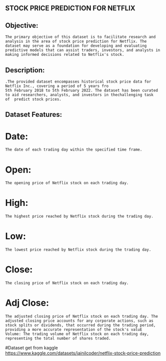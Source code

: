 ## STOCK PRICE PREDICTION FOR NETFLIX

## Objective:
    The primary objective of this dataset is to facilitate research and analysis in the area of stock price prediction for Netflix. The 
    dataset may serve as a foundation for developing and evaluating predictive models that can assist traders, investors, and analysts in 
    making informed decisions related to Netflix's stock.
 
## Description:
    .The provided dataset encompasses historical stock price data for Netflix Inc., covering a period of 5 years fro
    5th February 2018 to 5th February 2022. The dataset has been curated to aid researchers, analysts, and investors in thechallenging task 
    of  predict stock prices.

## Dataset Features:
# Date: 
    The date of each trading day within the specified time frame.
# Open: 
    The opening price of Netflix stock on each trading day.
# High: 
    The highest price reached by Netflix stock during the trading day.
# Low: 
    The lowest price reached by Netflix stock during the trading day.
# Close: 
    The closing price of Netflix stock on each trading day.
# Adj Close: 
    The adjusted closing price of Netflix stock on each trading day. The adjusted closing price accounts for any corporate actions, such as 
    stock splits or dividends, that occurred during the trading period, providing a more accurate representation of the stock's valuE 
    Volume: The trading volume of Netflix stock on each trading day, representing the total number of shares traded.

#Dataset get from kaggle
https://www.kaggle.com/datasets/jainilcoder/netflix-stock-price-prediction



